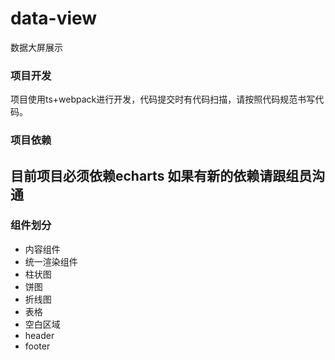 # data-view
数据大屏展示
### 项目开发
项目使用ts+webpack进行开发，代码提交时有代码扫描，请按照代码规范书写代码。
### 项目依赖
目前项目必须依赖echarts 如果有新的依赖请跟组员沟通
---
### 组件划分
- 内容组件
- 统一渲染组件
- 柱状图
- 饼图
- 折线图
- 表格
- 空白区域
- header
- footer
